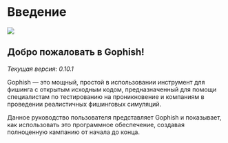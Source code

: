 # Введение

![](https://raw.github.com/jordan-wright/gophish/master/static/images/gophish_purple.png)

## Добро пожаловать в Gophish!

_Текущая версия: 0.10.1_

Gophish — это мощный, простой в использовании инструмент для фишинга с открытым исходным кодом, предназначенный для помощи специалистам по тестированию на проникновение и компаниям в проведении реалистичных фишинговых симуляций.

Данное руководство пользователя представляет Gophish и показывает, как использовать это программное обеспечение, создавая полноценную кампанию от начала до конца.

